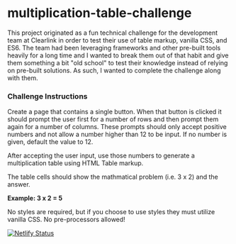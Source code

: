 # multiplication-table-challenge

This project originated as a fun technical challenge for the development team at Clearlink in order to test their use of table markup, vanilla CSS, and ES6. The team had been leveraging frameworks and other pre-built tools heavily for a long time and I wanted to break them out of that habit and give them something a bit "old school" to test their knowledge instead of relying on pre-built solutions. As such, I wanted to complete the challenge along with them.

### Challenge Instructions

Create a page that contains a single button. When that button is clicked it should prompt the user first for a number of rows and then prompt them again for a number of columns. These prompts should only accept positive numbers and not allow a number higher than 12 to be input. If no number is given, default the value to 12.

After accepting the user input, use those numbers to generate a multiplication table using HTML Table markup.

The table cells should show the mathmatical problem (i.e. 3 x 2) and the answer.

**Example: 3 x 2 = 5**

No styles are required, but if you choose to use styles they must utilize vanilla CSS. No pre-processors allowed!

[![Netlify Status](https://api.netlify.com/api/v1/badges/c4b6f0f1-10c9-43ca-a7bb-cf5738eb732b/deploy-status)](https://app.netlify.com/sites/multiplication-table-generator/deploys)
